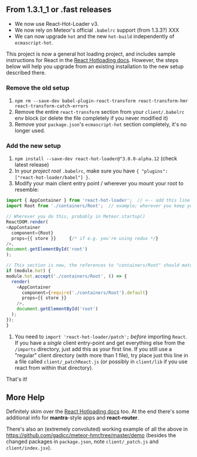 ## From 1.3.1_1 or .fast releases

* We now use React-Hot-Loader v3.
* We now rely on Meteor's official `.babelrc` support (from 1.3.3?) XXX
* We can now upgrade `hot` and the new `hot-build` independently of `ecmascript-hot`.

This project is now a general hot loading project, and includes sample instructions
for React in the [React Hotloading docs](./React_Hotloading.md).  However, the steps
below will help you upgrade from an existing installation to the new setup described
there.

### Remove the old setup

1. `npm rm --save-dev babel-plugin-react-transform react-transform-hmr react-transform-catch-errors`
1. Remove the entire `react-transform` section from your `client/.babelrc` env block (or delete the file completely if you never modified it)
1. Remove your `package.json`'s `ecmascript-hot` section completely, it's no longer used.

### Add the new setup

1. `npm install --save-dev react-hot-loader@^3.0.0-alpha.12` (check latest release)
1. In your *project root* `.babelrc`, make sure you have `{ "plugins": ["react-hot-loader/babel"] }`.
1. Modify your main client entry point / wherever you mount your root to resemble:

  ```js
import { AppContainer } from 'react-hot-loader';  // <-- add this line
import Root from './containers/Root';  // example; wherever you keep your main component

// Wherever you do this, probably in Meteor.startup()
ReactDOM.render(
  <AppContainer
    component={Root}
    props={{ store }}     {/* if e.g. you're using redux */}
  />,
  document.getElementById('root')
);

// This section is new, the references to "containers/Root" should match your import statement
if (module.hot) {
  module.hot.accept('./containers/Root', () => {
    render(
      <AppContainer
        component={require('./containers/Root').default}
        props={{ store }}
      />,
      document.getElementById('root')
    );
  });
}
```

1. You need to `import 'react-hot-loader/patch';` *before* importing `React`.  If you have a *single* client entry-point and get everything else from the `/imports` directory, just add this as your first line.  If you still use a "regular" client directory (with more than 1 file), try place just this line in a file called `client/_patchReact.js` (or possibly in `client/lib` if you use react from within that directory).

That's it!

## More Help

Definitely skim over the [React Hotloading docs](./React_Hotloading.md) too.  At the end there's some additional info for **mantra**-style apps and **react-router**.

There's also an (extremely convoluted) working example of all the above in https://github.com/gadicc/meteor-hmr/tree/master/demo (besides the changed packages in `package.json`, note `client/_patch.js` and `client/index.jsx`).